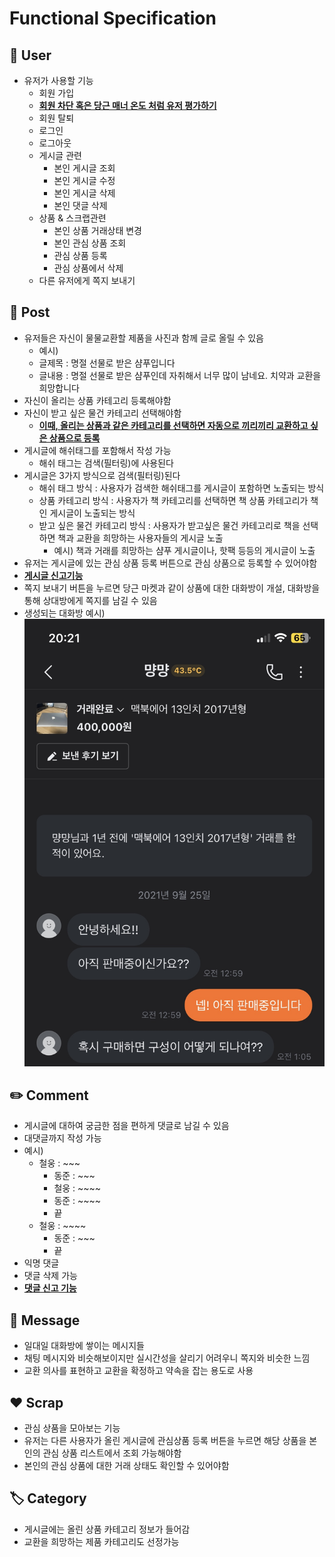 # Functional Specification

## 👤 User
* 유저가 사용할 기능
  * 회원 가입
  * **<u>회원 차단 혹은 당근 매너 온도 처럼 유저 평가하기</u>**
  * 회원 탈퇴
  * 로그인
  * 로그아웃
  * 게시글 관련
    * 본인 게시글 조회
    * 본인 게시글 수정
    * 본인 게시글 삭제
    * 본인 댓글 삭제
  * 상품 & 스크랩관련
    * 본인 상품 거래상태 변경
    * 본인 관심 상품 조회
    * 관심 상품 등록
    * 관심 상품에서 삭제
  * 다른 유저에게 쪽지 보내기

## 📃 Post
* 유저들은 자신이 물물교환할 제품을 사진과 함께 글로 올릴 수 있음
  * 예시)
  * 글제목 : 명절 선물로 받은 샴푸입니다
  * 글내용 : 명절 선물로 받은 샴푸인데 자취해서 너무 많이 남네요. 치약과 교환을 희망합니다
* 자신이 올리는 상품 카테고리 등록해야함
* 자신이 받고 싶은 물건 카테고리 선택해야함
  * **<u>이때, 올리는 상품과 같은 카테고리를 선택하면 자동으로 끼리끼리 교환하고 싶은 상품으로 등록</u>**
* 게시글에 해쉬태그를 포함해서 작성 가능
  * 해쉬 태그는 검색(필터링)에 사용된다
* 게시글은 3가지 방식으로 검색(필터링)된다
  * 해쉬 태그 방식 : 사용자가 검색한 해쉬태그를 게시글이 포함하면 노출되는 방식
  * 상품 카테고리 방식 : 사용자가 책 카테고리를 선택하면 책 상품 카테고리가 책인 게시글이 노출되는 방식
  * 받고 싶은 물건 카테고리 방식 : 사용자가 받고싶은 물건 카테고리로 책을 선택하면 책과 교환을 희망하는 사용자들의 게시글 노출
    * 예시) 책과 거래를 희망하는 샴푸 게시글이나, 핫팩 등등의 게시글이 노출
* 유저는 게시글에 있는 관심 상품 등록 버튼으로 관심 상품으로 등록할 수 있어야함
* **<u>게시글 신고기능</u>**
* 쪽지 보내기 버튼을 누르면 당근 마켓과 같이 상품에 대한 대화방이 개설, 대화방을 통해 상대방에게 쪽지를 남길 수 있음
* 생성되는 대화방 예시)![](img/karrot.jpeg)

## ✏️ Comment
* 게시글에 대하여 궁금한 점을 편하게 댓글로 남길 수 있음
* 대댓글까지 작성 가능
* 예시)
  * 철웅 : ~~~
    * 동준 : ~~~
    * 철웅 : ~~~~
    * 동준 : ~~~~
    * 끝
  * 철웅 : ~~~~
    * 동준 : ~~~
    * 끝
* 익명 댓글
* 댓글 삭제 가능
* **<u>댓글 신고 기능</u>**

## 📨 Message
* 일대일 대화방에 쌓이는 메시지들
* 채팅 메시지와 비슷해보이지만 실시간성을 살리기 어려우니 쪽지와 비슷한 느낌
* 교환 의사를 표현하고 교환을 확정하고 약속을 잡는 용도로 사용

## ❤️ Scrap
* 관심 상품을 모아보는 기능
* 유저는 다른 사용자가 올린 게시글에 관심상품 등록 버튼을 누르면 해당 상품을 본인의 관심 상품 리스트에서 조회 가능해야함
* 본인의 관심 상품에 대한 거래 상태도 확인할 수 있어야함

## 🏷️ Category
* 게시글에는 올린 상품 카테고리 정보가 들어감
* 교환을 희망하는 제품 카테고리도 선정가능


